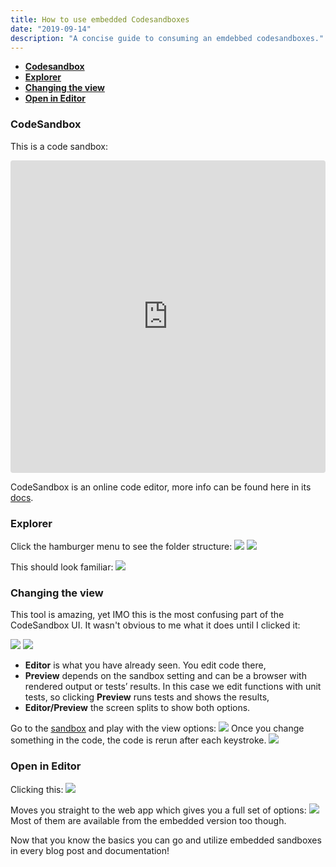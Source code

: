 ```yaml
---
title: How to use embedded Codesandboxes
date: "2019-09-14"
description: "A concise guide to consuming an emdebbed codesandboxes."
---
```


- **[Codesandbox](/codesandbox/#codesandbox)**
- **[Explorer](/codesandbox/#explorer)**
- **[Changing the view](/codesandbox/#changing-the-view)**
- **[Open in Editor](/codesandbox/#open-in-editor)**

### CodeSandbox

This is a code sandbox:

<iframe 
    src="https://codesandbox.io/embed/github/Okelm/ramda-vs-vanilla-js/tree/master/?autoresize=1&fontsize=14&module=%2Fsrc%2Fmapping.js&moduleview=1&previewwindow=tests&view=editor" 
    title="ramda-vs-js" 
    allow="geolocation; microphone; camera; midi; vr; accelerometer; gyroscope; payment; ambient-light-sensor; encrypted-media; usb" 
    style="width:100%; height:500px; border:0; border-radius: 4px; overflow:hidden;" 
    sandbox="allow-modals allow-forms allow-popups allow-scripts allow-same-origin">
</iframe>

CodeSandbox is an online code editor, more info can be found here in its [docs](https://codesandbox.io/docs/#what-is-codesandbox).
### Explorer

Click the hamburger menu to see the folder structure:
![](./hamburger.png)
![](./click.png)

This should look familiar:
![](./structure.png)

### Changing the view

This tool is amazing, yet IMO this is the most confusing part of the CodeSandbox UI. It wasn't obvious to me what it does until I clicked it:

![](./menuArrow.png)
![](./explain.png)
- **Editor** is what you have already seen. You edit code there,
- **Preview** depends on the sandbox setting and can be a browser with rendered output or tests’ results. In this case we edit functions with unit tests, so clicking **Preview** runs tests and shows the results,
- **Editor/Preview** the screen splits to show both options.

Go to the [sandbox](/codesandbox) and play with the view options: 
![](./changed.png)
Once you change something in the code, the code is rerun after each keystroke.
![](./split.png)

### Open in Editor

Clicking this:
![](./openEditor.png)

Moves you straight to the web app which gives you a full set of options:
![](./editor.png)
Most of them are available from the embedded version too though.

Now that you know the basics you can go and utilize embedded sandboxes in every blog post and documentation!